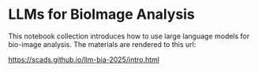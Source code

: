 # LLMs for BioImage Analysis

This notebook collection introduces how to use large language models for bio-image analysis. The materials are rendered to this url:

https://scads.github.io/llm-bia-2025/intro.html


